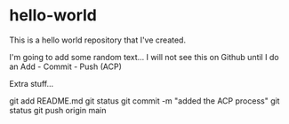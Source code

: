 # hello-world
This is a hello world repository that I've created.

I'm going to add some random text...  I will not see this on Github until I do an Add - Commit - Push (ACP)

Extra stuff...

git add README.md
git status
git commit -m "added the ACP process"
git status
git push origin main